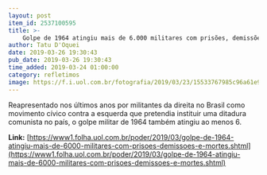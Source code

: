 ```yaml
---
layout: post
item_id: 2537100595
title: >-
    Golpe de 1964 atingiu mais de 6.000 militares com prisões, demissões e mortes
author: Tatu D'Oquei
date: 2019-03-26 19:30:43
pub_date: 2019-03-26 19:30:43
time_added: 2019-03-24 01:00:00
category: refletimos
image: https://f.i.uol.com.br/fotografia/2019/03/23/15533767985c96a61e9b094_1553376798_3x2_rt.jpg
---
```


Reapresentado nos últimos anos por militantes da direita no Brasil como movimento cívico contra a esquerda que pretendia instituir uma ditadura comunista no país, o golpe militar de 1964 também atingiu ao menos 6.

**Link:** [https://www1.folha.uol.com.br/poder/2019/03/golpe-de-1964-atingiu-mais-de-6000-militares-com-prisoes-demissoes-e-mortes.shtml](https://www1.folha.uol.com.br/poder/2019/03/golpe-de-1964-atingiu-mais-de-6000-militares-com-prisoes-demissoes-e-mortes.shtml)


